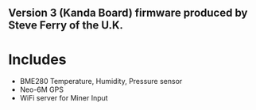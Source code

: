 ## Version 3 (Kanda Board) firmware produced by Steve Ferry of the U.K.

# Includes
- BME280 Temperature, Humidity, Pressure sensor
- Neo-6M GPS
- WiFi server for Miner Input
